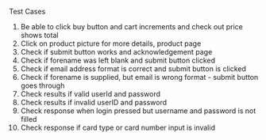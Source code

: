 Test Cases
1. Be able to click buy button and cart increments and check out price shows total
2. Click on product picture for more details, product page
3. Check if submit button works and acknowledgement page
4. Check if forename was left blank and submit button clicked
5. Check if email address format is correct and submit button is clicked
6. Check if forename is supplied, but email is wrong format - submit button goes through
7. Check results if valid userId and password
8. Check results if invalid userID and password
9. Check response when login pressed but username and password is not filled
10. Check response if card type or card number input is invalid
